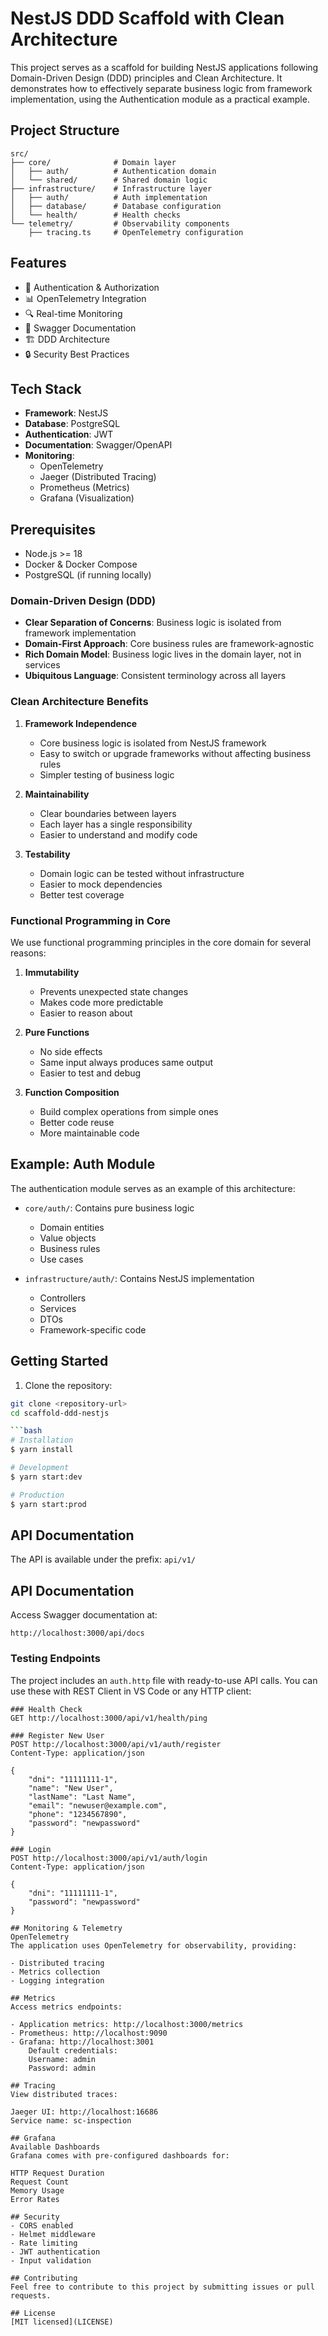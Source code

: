 # NestJS DDD Scaffold with Clean Architecture

This project serves as a scaffold for building NestJS applications following Domain-Driven Design (DDD) principles and Clean Architecture. It demonstrates how to effectively separate business logic from framework implementation, using the Authentication module as a practical example.

## Project Structure

```
src/
├── core/              # Domain layer
│   ├── auth/          # Authentication domain
│   └── shared/        # Shared domain logic
├── infrastructure/    # Infrastructure layer
│   ├── auth/          # Auth implementation
│   ├── database/      # Database configuration
│   └── health/        # Health checks
└── telemetry/         # Observability components
    ├── tracing.ts     # OpenTelemetry configuration
```

## Features

- 🔐 Authentication & Authorization
- 📊 OpenTelemetry Integration
- 🔍 Real-time Monitoring
- 📝 Swagger Documentation
- 🏗️ DDD Architecture
- 🔒 Security Best Practices

## Tech Stack

- **Framework**: NestJS
- **Database**: PostgreSQL
- **Authentication**: JWT
- **Documentation**: Swagger/OpenAPI
- **Monitoring**: 
  - OpenTelemetry
  - Jaeger (Distributed Tracing)
  - Prometheus (Metrics)
  - Grafana (Visualization)

## Prerequisites

- Node.js >= 18
- Docker & Docker Compose
- PostgreSQL (if running locally)

### Domain-Driven Design (DDD)
- **Clear Separation of Concerns**: Business logic is isolated from framework implementation
- **Domain-First Approach**: Core business rules are framework-agnostic
- **Rich Domain Model**: Business logic lives in the domain layer, not in services
- **Ubiquitous Language**: Consistent terminology across all layers

### Clean Architecture Benefits
1. **Framework Independence**
   - Core business logic is isolated from NestJS framework
   - Easy to switch or upgrade frameworks without affecting business rules
   - Simpler testing of business logic

2. **Maintainability**
   - Clear boundaries between layers
   - Each layer has a single responsibility
   - Easier to understand and modify code

3. **Testability**
   - Domain logic can be tested without infrastructure
   - Easier to mock dependencies
   - Better test coverage

### Functional Programming in Core
We use functional programming principles in the core domain for several reasons:

1. **Immutability**
   - Prevents unexpected state changes
   - Makes code more predictable
   - Easier to reason about

2. **Pure Functions**
   - No side effects
   - Same input always produces same output
   - Easier to test and debug

3. **Function Composition**
   - Build complex operations from simple ones
   - Better code reuse
   - More maintainable code

## Example: Auth Module
The authentication module serves as an example of this architecture:

- `core/auth/`: Contains pure business logic
  - Domain entities
  - Value objects
  - Business rules
  - Use cases

- `infrastructure/auth/`: Contains NestJS implementation
  - Controllers
  - Services
  - DTOs
  - Framework-specific code

## Getting Started

1. Clone the repository:
```bash
git clone <repository-url>
cd scaffold-ddd-nestjs

```bash
# Installation
$ yarn install

# Development
$ yarn start:dev

# Production
$ yarn start:prod
```

## API Documentation
The API is available under the prefix: `api/v1/`

## API Documentation
Access Swagger documentation at:

```
http://localhost:3000/api/docs
```

### Testing Endpoints
The project includes an `auth.http` file with ready-to-use API calls. You can use these with REST Client in VS Code or any HTTP client:

```http
### Health Check
GET http://localhost:3000/api/v1/health/ping

### Register New User
POST http://localhost:3000/api/v1/auth/register
Content-Type: application/json

{
    "dni": "11111111-1",
    "name": "New User",
    "lastName": "Last Name",
    "email": "newuser@example.com",
    "phone": "1234567890",
    "password": "newpassword"
}

### Login
POST http://localhost:3000/api/v1/auth/login
Content-Type: application/json

{
    "dni": "11111111-1",
    "password": "newpassword"
}

## Monitoring & Telemetry
OpenTelemetry
The application uses OpenTelemetry for observability, providing:

- Distributed tracing
- Metrics collection
- Logging integration

## Metrics
Access metrics endpoints:

- Application metrics: http://localhost:3000/metrics
- Prometheus: http://localhost:9090
- Grafana: http://localhost:3001
    Default credentials:
    Username: admin
    Password: admin

## Tracing
View distributed traces:

Jaeger UI: http://localhost:16686
Service name: sc-inspection

## Grafana
Available Dashboards
Grafana comes with pre-configured dashboards for:

HTTP Request Duration
Request Count
Memory Usage
Error Rates

## Security
- CORS enabled
- Helmet middleware
- Rate limiting
- JWT authentication
- Input validation

## Contributing
Feel free to contribute to this project by submitting issues or pull requests.

## License
[MIT licensed](LICENSE)
